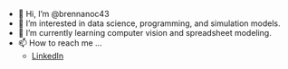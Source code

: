 - 👋 Hi, I’m @brennanoc43
- 👀 I’m interested in data science, programming, and simulation models.
- 🌱 I’m currently learning computer vision and spreadsheet modeling.
- 📫 How to reach me ...  
   * [LinkedIn](www.linkedin.com/in/brennan-oconnor)

<!---
brennanoc43/brennanoc43 is a ✨ special ✨ repository because its `README.md` (this file) appears on your GitHub profile.
You can click the Preview link to take a look at your changes.
--->
